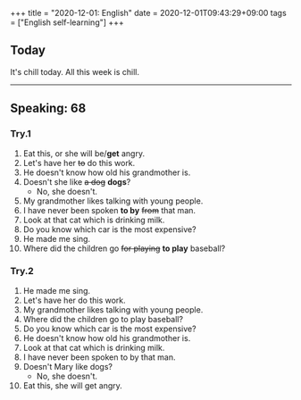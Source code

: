 +++
title =  "2020-12-01: English"
date = 2020-12-01T09:43:29+09:00
tags = ["English self-learning"]
+++

## Today

It's chill today.
All this week is chill.

- - -

## Speaking: 68

### Try.1

1. Eat this, or she will be/**get** angry.
2. Let's have her ~~to~~ do this work.
3. He doesn't know how old his grandmother is.
4. Doesn't she like ~~a dog~~ **dogs**?
    - No, she doesn't.
5. My grandmother likes talking with young people.
6. I have never been spoken **to by** ~~from~~ that man.
7. Look at that cat which is drinking milk.
8. Do you know which car is the most expensive?
9. He made me sing.
10. Where did the children go ~~for playing~~ **to play** baseball?

### Try.2

1. He made me sing.
2. Let's have her do this work.
3. My grandmother likes talking with young people.
4. Where did the children go to play baseball?
5. Do you know which car is the most expensive?
6. He doesn't know how old his grandmother is.
7. Look at that cat which is drinking milk.
8. I have never been spoken to by that man.
9. Doesn't Mary like dogs?
    - No, she doesn't.
10. Eat this, she will get angry.


